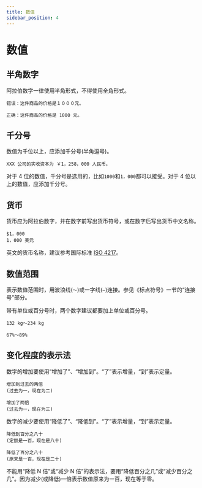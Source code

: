 ```yaml
---
title: 数值
sidebar_position: 4
---
```


# 数值

## 半角数字

阿拉伯数字一律使用半角形式，不得使用全角形式。

```
错误：这件商品的价格是１０００元。

正确：这件商品的价格是 1000 元。
```

## 千分号

数值为千位以上，应添加千分号(半角逗号)。

```
XXX 公司的实收资本为 ￥1，258，000 人民币。
```

对于 4 位的数值，千分号是选用的，比如`1000`和`1，000`都可以接受。对于 4 位以上的数值，应添加千分号。

## 货币

货币应为阿拉伯数字，并在数字前写出货币符号，或在数字后写出货币中文名称。

```
$1，000
1，000 美元
```

英文的货币名称，建议参考国际标准 [ISO 4217](https://en.wikipedia.org/wiki/ISO_4217)。

## 数值范围

表示数值范围时，用波浪线(`～`)或一字线(`—`)连接。参见《标点符号》一节的“连接号”部分。

带有单位或百分号时，两个数字建议都要加上单位或百分号。

```
132 kg～234 kg

67%～89%
```

## 变化程度的表示法

数字的增加要使用“增加了”、“增加到”。“了”表示增量，“到”表示定量。

```
增加到过去的两倍
(过去为一，现在为二)

增加了两倍
(过去为一，现在为三)
```

数字的减少要使用“降低了”、“降低到”。“了”表示增量，“到”表示定量。

```
降低到百分之八十
(定额是一百，现在是八十)

降低了百分之八十
(原来是一百，现在是二十)
```

不能用“降低 N 倍”或“减少 N 倍”的表示法，要用“降低百分之几”或“减少百分之几”。因为减少(或降低)一倍表示数值原来为一百，现在等于零。
